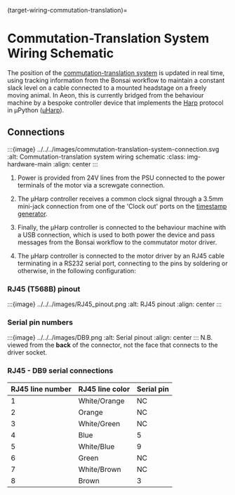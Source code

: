 (target-wiring-commutation-translation)=
# Commutation-Translation System Wiring Schematic
<!-- TODO:  Add link to controller device.md -->
The position of the [commutation-translation system](target-commutation-translation) is updated in real time, using tracking information from the Bonsai workflow to maintain a constant slack level on a cable connected to a mounted headstage on a freely moving animal. 
In Aeon, this is currently bridged from the behaviour machine by a bespoke controller device that implements the [Harp](harp-tech:) protocol in μPython ([μHarp](https://github.com/SainsburyWellcomeCentre/microharp)). 

## Connections

:::{image} ../../../images/commutation-translation-system-connection.svg
:alt: Commutation-translation system wiring schematic
:class: img-hardware-main
:align: center
:::

1. Power is provided from 24V lines from the PSU connected to the power terminals of the motor via a screwgate connection. 

2. The μHarp controller receives a common clock signal through a 3.5mm mini-jack connection from one of the 'Clock out' ports on the [timestamp generator](target-wiring-timestamp-generator).

3. Finally, the μHarp controller is connected to the behaviour machine with a USB connection, which is used to both power the device and pass messages from the Bonsai workflow to the commutator motor driver.

4. The μHarp controller is connected to the motor driver by an RJ45 cable terminating in a RS232 serial port, connecting to the pins by soldering or otherwise, in the following configuration:

### RJ45 (T568B) pinout
:::{image} ../../../images/RJ45_pinout.png
:alt: RJ45 pinout
:align: center
:::

### Serial pin numbers
:::{image} ../../../images/DB9.png
:alt: Serial pinout
:align: center
:::
N.B. viewed from the **back** of the connector, not the face that connects to the driver socket.

### RJ45 - DB9 serial connections
| RJ45 line number | RJ45 line color     | Serial pin |
|------------------|---------------------|------------|
|        1         | White/Orange        |     NC     |
|        2         | Orange              |     NC     |
|        3         | White/Green         |     NC     |
|        4         | Blue                |      5     |
|        5         | White/Blue          |      9     |
|        6         | Green               |     NC     |
|        7         | White/Brown         |     NC     |
|        8         | Brown               |      3     |